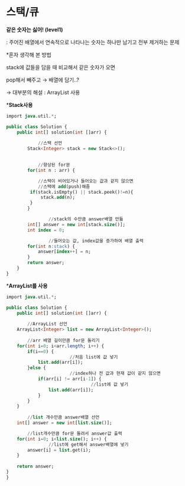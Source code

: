 # 스택/큐 #

**같은 숫자는 싫어! (level1)**

: 주어진 배열에서 연속적으로 나타나는 숫자는 하나만 남기고 전부 제거하는 문제

*혼자 생각해 본 방법

stack에 값들을 담을 때 비교해서 같은 숫자가 오면

pop해서 빼주고 → 배열에 담기..?

→ 대부분의 해설 : ArrayList 사용 

***Stack사용**

```sql
import java.util.*;

public class Solution {
    public int[] solution(int []arr) {
    
			//스택 선언
        Stack<Integer> stack = new Stack<>();
        

			//향상된 for문
        for(int n : arr) {

			//스택이 비어있거나 들어오는 값과 같지 않으면
			//스택에 add(push)해줌
         if(stack.isEmpty() || stack.peek()!=n){
             stack.add(n);
         } 
        }

				//stack의 수만큼 answer배열 만듦
        int[] answer = new int[stack.size()];
        int index = 0;

				//들어오는 값, index값을 증가하여 배열 출력
        for(int n:stack) {
            answer[index++] = n;
        }
        return answer;
    }
}
```

***ArrayList를 사용**

```sql
import java.util.*;

public class Solution {
    public int[] solution(int []arr) {
    
		//ArrayList 선언
    ArrayList<Integer> list = new ArrayList<Integer>();
    
		//arr 배열 길이만큼 for문 돌리기
    for(int i=0; i<arr.length; i++) {
        if(i==0) {
						//처음 list에 값 넣기
            list.add(arr[i]);
        }else {
						//index하나 전 값과 현재 값이 같지 않으면
            if(arr[i] != arr[i-1]) {
								//list에 값 넣기
                list.add(arr[i]);
            }
        }
    }
        
		//list 개수만큼 answer배열 선언
    int[] answer = new int[list.size()];

		//list개수만큼 for문 돌려서 answer값 출력
    for(int i=0; i<list.size(); i++) {
				//list에 get해서 answer배열에 넣기
        answer[i] = list.get(i);
    }
        
    return answer;
}
}
```
